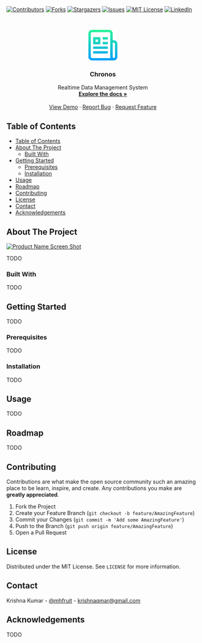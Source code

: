 <!-- PROJECT SHIELDS -->
<!--
*** I'm using markdown "reference style" links for readability.
*** Reference links are enclosed in brackets [ ] instead of parentheses ( ).
*** See the bottom of this document for the declaration of the reference variables
*** for contributors-url, forks-url, etc. This is an optional, concise syntax you may use.
*** https://www.markdownguide.org/basic-syntax/#reference-style-links
-->
[![Contributors][contributors-shield]][contributors-url]
[![Forks][forks-shield]][forks-url]
[![Stargazers][stars-shield]][stars-url]
[![Issues][issues-shield]][issues-url]
[![MIT License][license-shield]][license-url]
[![LinkedIn][linkedin-shield]][linkedin-url]



<!-- PROJECT LOGO -->
<br />
<p align="center">
  <a href="https://github.com/redfruitt/Chronos">
    <img src="images/logo.png" alt="Logo" width="80" height="80">
  </a>

  <h3 align="center">Chronos</h3>

  <p align="center">
    Realtime Data Management System
    <br />
    <a href="https://redfruitt-chronos.readthedocs.io/en/latest/"><strong>Explore the docs »</strong></a>
    <br />
    <br />
    <a href="https://github.com/redfruitt/Chronos">View Demo</a>
    ·
    <a href="https://github.com/redfruitt/Chronos/issues">Report Bug</a>
    ·
    <a href="https://github.com/redfruitt/Chronos/issues">Request Feature</a>
  </p>
</p>



<!-- TABLE OF CONTENTS -->
## Table of Contents

- [Table of Contents](#table-of-contents)
- [About The Project](#about-the-project)
  - [Built With](#built-with)
- [Getting Started](#getting-started)
  - [Prerequisites](#prerequisites)
  - [Installation](#installation)
- [Usage](#usage)
- [Roadmap](#roadmap)
- [Contributing](#contributing)
- [License](#license)
- [Contact](#contact)
- [Acknowledgements](#acknowledgements)



<!-- ABOUT THE PROJECT -->
## About The Project

[![Product Name Screen Shot][product-screenshot]](https://github.com/redfruitt/Chronos)

<!-- There are many great README templates available on GitHub, however, I didn't find one that really suit my needs so I created this enhanced one. I want to create a README template so amazing that it'll be the last one you ever need.

Here's why:
* Your time should be focused on creating something amazing. A project that solves a problem and helps others
* You shouldn't be doing the same tasks over and over like creating a README from scratch
* You should element DRY principles to the rest of your life :smile:

Of course, no one template will serve all projects since your needs may be different. So I'll be adding more in the near future. You may also suggest changes by forking this repo and creating a pull request or opening an issue.

A list of commonly used resources that I find helpful are listed in the acknowledgements. -->

TODO

### Built With
<!-- This section should list any major frameworks that you built your project using. Leave any add-ons/plugins for the acknowledgements section. Here are a few examples.
* [Bootstrap](https://getbootstrap.com)
* [JQuery](https://jquery.com)
* [Laravel](https://laravel.com) -->

TODO

<!-- GETTING STARTED -->
## Getting Started

<!-- This is an example of how you may give instructions on setting up your project locally.
To get a local copy up and running follow these simple example steps. -->

TODO

### Prerequisites

<!-- This is an example of how to list things you need to use the software and how to install them.
* npm
```sh
npm install npm@latest -g
``` -->

TODO

### Installation

<!-- 1. Get a free API Key at [https://example.com](https://example.com)
2. Clone the repo
```sh
git clone https://github.com/your_username_/Project-Name.git
```
3. Install NPM packages
```sh
npm install
```
4. Enter your API in `config.js`
```JS
const API_KEY = 'ENTER YOUR API';
``` -->
TODO


<!-- USAGE EXAMPLES -->
## Usage

<!-- Use this space to show useful examples of how a project can be used. Additional screenshots, code examples and demos work well in this space. You may also link to more resources.

_For more examples, please refer to the [Documentation](https://example.com)_
 -->

TODO

<!-- ROADMAP -->
## Roadmap

<!-- See the [open issues](https://github.com/redfruitt/Chronos/issues) for a list of proposed features (and known issues). -->

TODO



<!-- CONTRIBUTING -->
## Contributing

Contributions are what make the open source community such an amazing place to be learn, inspire, and create. Any contributions you make are **greatly appreciated**.

1. Fork the Project
2. Create your Feature Branch (`git checkout -b feature/AmazingFeature`)
3. Commit your Changes (`git commit -m 'Add some AmazingFeature'`)
4. Push to the Branch (`git push origin feature/AmazingFeature`)
5. Open a Pull Request



<!-- LICENSE -->
## License

Distributed under the MIT License. See `LICENSE` for more information.



<!-- CONTACT -->
## Contact

Krishna Kumar - [@mhfruit](https://twitter.com/mhfruit) - krishnaqmar@gmail.com


<!-- ACKNOWLEDGEMENTS -->
## Acknowledgements
<!-- * [GitHub Emoji Cheat Sheet](https://www.webpagefx.com/tools/emoji-cheat-sheet)
* [Img Shields](https://shields.io)
* [Choose an Open Source License](https://choosealicense.com)
* [GitHub Pages](https://pages.github.com)
* [Animate.css](https://daneden.github.io/animate.css)
* [Loaders.css](https://connoratherton.com/loaders)
* [Slick Carousel](https://kenwheeler.github.io/slick)
* [Smooth Scroll](https://github.com/cferdinandi/smooth-scroll)
* [Sticky Kit](http://leafo.net/sticky-kit)
* [JVectorMap](http://jvectormap.com)
* [Font Awesome](https://fontawesome.com) -->

TODO



<!-- MARKDOWN LINKS & IMAGES -->
<!-- https://www.markdownguide.org/basic-syntax/#reference-style-links -->
[contributors-shield]: https://img.shields.io/github/contributors/redfruitt/Chronos.svg?style=flat-square
[contributors-url]: https://github.com/redfruitt/Chronos/graphs/contributors
[forks-shield]: https://img.shields.io/github/forks/redfruitt/Chronos.svg?style=flat-square
[forks-url]: https://github.com/redfruitt/Chronos/network/members
[stars-shield]: https://img.shields.io/github/stars/redfruitt/Chronos.svg?style=flat-square
[stars-url]: https://github.com/redfruitt/Chronos/stargazers
[issues-shield]: https://img.shields.io/github/issues/redfruitt/Chronos.svg?style=flat-square
[issues-url]: https://github.com/redfruitt/Chronos/issues
[license-shield]: https://img.shields.io/github/license/redfruitt/Chronos.svg?style=flat-square
[license-url]: https://github.com/redfruitt/Chronos/blob/master/LICENSE.txt
[linkedin-shield]: https://img.shields.io/badge/-LinkedIn-black.svg?style=flat-square&logo=linkedin&colorB=555
[linkedin-url]: https://www.linkedin.com/in/krishna-kumar-81914697/
[product-screenshot]: images/arch.JPG
